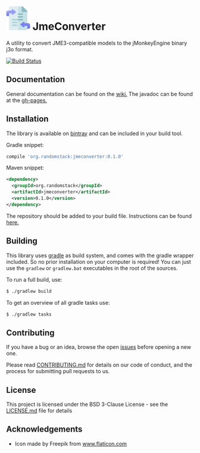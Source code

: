 # ![JmeConverter](icon-64.png) JmeConverter
A utility to convert JME3-compatible models to the jMonkeyEngine binary j3o format.

[![Build Status](https://travis-ci.com/randomstack/JmeConverter.svg?branch=master)](https://travis-ci.com/randomstack/JmeConverter)

## Documentation
General documentation can be found on the [wiki.](https://github.com/randomstack/JmeConverter/wiki)
The javadoc can be found at the [gh-pages.](https://randomstack.github.io/JmeConverter/javadoc/org/randomstack/jmeconverter/Converter.html)

## Installation
The library is available on [bintray](https://dl.bintray.com/randomstack/RandomStack) and can be included in your build tool.

Gradle snippet:
```gradle
compile 'org.randomstack:jmeconverter:0.1.0'
```

Maven snippet:
```xml
<dependency>
  <groupId>org.randomstack</groupId>
  <artifactId>jmeconverter</artifactId>
  <version>0.1.0</version>
</dependency>
```

The repository should be added to your build file. Instructions can be found [here.](https://bintray.com/randomstack/RandomStack/JmeConverter)

## Building
This library uses [gradle](https://gradle.org) as build system, and comes with the gradle wrapper included. So no prior installation on your computer is required!
You can just use the `gradlew` or `gradlew.bat` executables in the root of the sources.

To run a full build, use:
```bash
$ ./gradlew build
```

To get an overview of all gradle tasks use:
```bash
$ ./gradlew tasks
```

## Contributing
If you have a bug or an idea, browse the open [issues](https://github.com/randomstack/JmeConverter/issues) before opening a new one.

Please read [CONTRIBUTING.md](CONTRIBUTING.md) for details on our code of conduct, and the process for submitting pull requests to us.

## License
This project is licensed under the BSD 3-Clause License - see the [LICENSE.md](LICENSE.md) file for details

## Acknowledgements
- Icon made by Freepik from www.flaticon.com